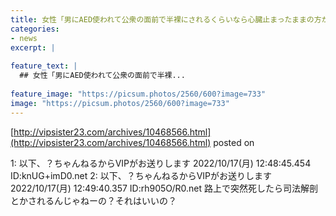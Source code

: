 ```yaml
---
title: 女性「男にAED使われて公衆の面前で半裸にされるくらいなら心臓止まったままの方がいいわ」
categories:
- news
excerpt: |
  
feature_text: |
  ## 女性「男にAED使われて公衆の面前で半裸...
  
feature_image: "https://picsum.photos/2560/600?image=733"
image: "https://picsum.photos/2560/600?image=733"
---
```


[http://vipsister23.com/archives/10468566.html](http://vipsister23.com/archives/10468566.html)
posted on 

<!--more-->

1: 以下、？ちゃんねるからVIPがお送りします 2022/10/17(月) 12:48:45.454 ID:knUG+imD0.net 2: 以下、？ちゃんねるからVIPがお送りします 2022/10/17(月) 12:49:40.357 ID:rh905O/R0.net 路上で突然死したら司法解剖とかされるんじゃねーの？それはいいの？
